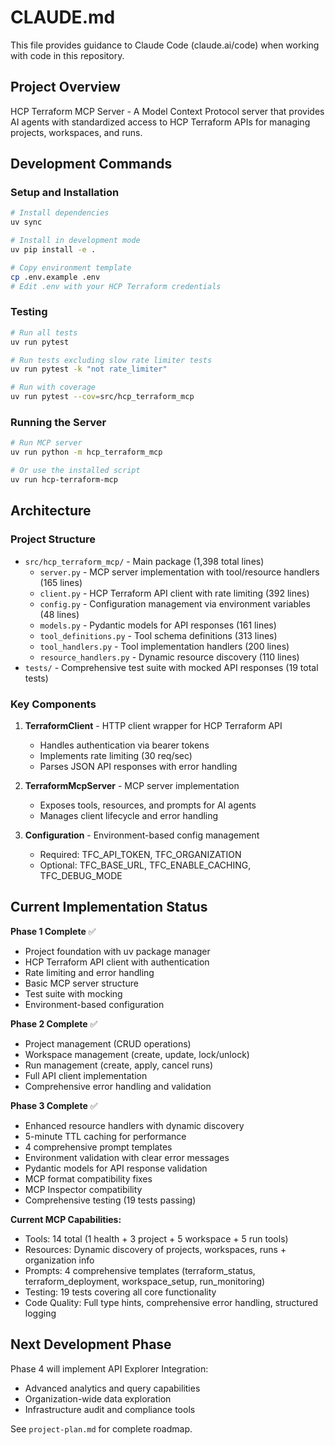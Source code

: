 # CLAUDE.md

This file provides guidance to Claude Code (claude.ai/code) when working with code in this repository.

## Project Overview

HCP Terraform MCP Server - A Model Context Protocol server that provides AI agents with standardized access to HCP Terraform APIs for managing projects, workspaces, and runs.

## Development Commands

### Setup and Installation
```bash
# Install dependencies
uv sync

# Install in development mode
uv pip install -e .

# Copy environment template
cp .env.example .env
# Edit .env with your HCP Terraform credentials
```

### Testing
```bash
# Run all tests
uv run pytest

# Run tests excluding slow rate limiter tests
uv run pytest -k "not rate_limiter"

# Run with coverage
uv run pytest --cov=src/hcp_terraform_mcp
```

### Running the Server
```bash
# Run MCP server
uv run python -m hcp_terraform_mcp

# Or use the installed script
uv run hcp-terraform-mcp
```

## Architecture

### Project Structure
- `src/hcp_terraform_mcp/` - Main package (1,398 total lines)
  - `server.py` - MCP server implementation with tool/resource handlers (165 lines)
  - `client.py` - HCP Terraform API client with rate limiting (392 lines)
  - `config.py` - Configuration management via environment variables (48 lines)
  - `models.py` - Pydantic models for API responses (161 lines)
  - `tool_definitions.py` - Tool schema definitions (313 lines)
  - `tool_handlers.py` - Tool implementation handlers (200 lines)
  - `resource_handlers.py` - Dynamic resource discovery (110 lines)
- `tests/` - Comprehensive test suite with mocked API responses (19 total tests)

### Key Components

1. **TerraformClient** - HTTP client wrapper for HCP Terraform API
   - Handles authentication via bearer tokens
   - Implements rate limiting (30 req/sec)
   - Parses JSON API responses with error handling

2. **TerraformMcpServer** - MCP server implementation
   - Exposes tools, resources, and prompts for AI agents
   - Manages client lifecycle and error handling

3. **Configuration** - Environment-based config management
   - Required: TFC_API_TOKEN, TFC_ORGANIZATION
   - Optional: TFC_BASE_URL, TFC_ENABLE_CACHING, TFC_DEBUG_MODE

## Current Implementation Status

**Phase 1 Complete** ✅
- Project foundation with uv package manager
- HCP Terraform API client with authentication
- Rate limiting and error handling
- Basic MCP server structure
- Test suite with mocking
- Environment-based configuration

**Phase 2 Complete** ✅
- Project management (CRUD operations)
- Workspace management (create, update, lock/unlock)
- Run management (create, apply, cancel runs)
- Full API client implementation
- Comprehensive error handling and validation

**Phase 3 Complete** ✅
- Enhanced resource handlers with dynamic discovery
- 5-minute TTL caching for performance
- 4 comprehensive prompt templates
- Environment validation with clear error messages
- Pydantic models for API response validation
- MCP format compatibility fixes
- MCP Inspector compatibility
- Comprehensive testing (19 tests passing)

**Current MCP Capabilities:**
- Tools: 14 total (1 health + 3 project + 5 workspace + 5 run tools)
- Resources: Dynamic discovery of projects, workspaces, runs + organization info
- Prompts: 4 comprehensive templates (terraform_status, terraform_deployment, workspace_setup, run_monitoring)
- Testing: 19 tests covering all core functionality
- Code Quality: Full type hints, comprehensive error handling, structured logging

## Next Development Phase

Phase 4 will implement API Explorer Integration:
- Advanced analytics and query capabilities
- Organization-wide data exploration
- Infrastructure audit and compliance tools

See `project-plan.md` for complete roadmap.